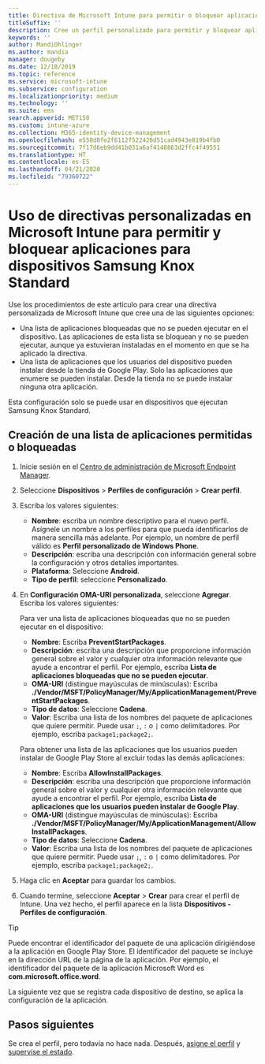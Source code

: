 ```yaml
---
title: Directiva de Microsoft Intune para permitir o bloquear aplicaciones para Samsung Knox
titleSuffix: ''
description: Cree un perfil personalizado para permitir y bloquear aplicaciones para dispositivos Samsung Knox Standard.
keywords: ''
author: MandiOhlinger
ms.author: mandia
manager: dougeby
ms.date: 12/18/2019
ms.topic: reference
ms.service: microsoft-intune
ms.subservice: configuration
ms.localizationpriority: medium
ms.technology: ''
ms.suite: ems
search.appverid: MET150
ms.custom: intune-azure
ms.collection: M365-identity-device-management
ms.openlocfilehash: e558d0fe2f6112f522420d51cad4943e819b4fb0
ms.sourcegitcommit: 7f17d6eb9dd41b031a6af4148863d2ffc4f49551
ms.translationtype: HT
ms.contentlocale: es-ES
ms.lasthandoff: 04/21/2020
ms.locfileid: "79360722"
---
```

# <a name="use-custom-policies-in-microsoft-intune-to-allow-and-block-apps-for-samsung-knox-standard-devices"></a>Uso de directivas personalizadas en Microsoft Intune para permitir y bloquear aplicaciones para dispositivos Samsung Knox Standard 

Use los procedimientos de este artículo para crear una directiva personalizada de Microsoft Intune que cree una de las siguientes opciones:

- Una lista de aplicaciones bloqueadas que no se pueden ejecutar en el dispositivo. Las aplicaciones de esta lista se bloquean y no se pueden ejecutar, aunque ya estuvieran instaladas en el momento en que se ha aplicado la directiva.
- Una lista de aplicaciones que los usuarios del dispositivo pueden instalar desde la tienda de Google Play. Solo las aplicaciones que enumere se pueden instalar. Desde la tienda no se puede instalar ninguna otra aplicación.

Esta configuración solo se puede usar en dispositivos que ejecutan Samsung Knox Standard.

## <a name="create-an-allowed-or-blocked-app-list"></a>Creación de una lista de aplicaciones permitidas o bloqueadas

1. Inicie sesión en el [Centro de administración de Microsoft Endpoint Manager](https://go.microsoft.com/fwlink/?linkid=2109431).
2. Seleccione **Dispositivos** > **Perfiles de configuración** > **Crear perfil**.
3. Escriba los valores siguientes:

    - **Nombre**: escriba un nombre descriptivo para el nuevo perfil. Asígnele un nombre a los perfiles para que pueda identificarlos de manera sencilla más adelante. Por ejemplo, un nombre de perfil válido es **Perfil personalizado de Windows Phone**.
    - **Descripción**: escriba una descripción con información general sobre la configuración y otros detalles importantes.
    - **Plataforma**: Seleccione **Android**.
    - **Tipo de perfil**: seleccione **Personalizado**.

4. En **Configuración OMA-URI personalizada**, seleccione **Agregar**. Escriba los valores siguientes:

    Para ver una lista de aplicaciones bloqueadas que no se pueden ejecutar en el dispositivo:

    - **Nombre**: Escriba **PreventStartPackages**.
    - **Descripción**: escriba una descripción que proporcione información general sobre el valor y cualquier otra información relevante que ayude a encontrar el perfil. Por ejemplo, escriba **Lista de aplicaciones bloqueadas que no se pueden ejecutar**.
    - **OMA-URI** (distingue mayúsculas de minúsculas): Escriba **./Vendor/MSFT/PolicyManager/My/ApplicationManagement/PreventStartPackages**.
    - **Tipo de datos**: Seleccione **Cadena**.
    - **Valor**: Escriba una lista de los nombres del paquete de aplicaciones que quiere permitir. Puede usar `;`, `:` o `|` como delimitadores. Por ejemplo, escriba `package1;package2;`.

   Para obtener una lista de las aplicaciones que los usuarios pueden instalar de Google Play Store al excluir todas las demás aplicaciones:

    - **Nombre**: Escriba **AllowInstallPackages**.
    - **Descripción**: escriba una descripción que proporcione información general sobre el valor y cualquier otra información relevante que ayude a encontrar el perfil. Por ejemplo, escriba **Lista de aplicaciones que los usuarios pueden instalar de Google Play**.
    - **OMA-URI** (distingue mayúsculas de minúsculas): Escriba **./Vendor/MSFT/PolicyManager/My/ApplicationManagement/AllowInstallPackages**.
    - **Tipo de datos**: Seleccione **Cadena**.
    - **Valor**: Escriba una lista de los nombres del paquete de aplicaciones que quiere permitir. Puede usar `;`, `:` o `|` como delimitadores. Por ejemplo, escriba `package1;package2;`.

5. Haga clic en **Aceptar** para guardar los cambios.
6. Cuando termine, seleccione **Aceptar** > **Crear** para crear el perfil de Intune. Una vez hecho, el perfil aparece en la lista **Dispositivos - Perfiles de configuración**.

>[!TIP]
> Puede encontrar el identificador del paquete de una aplicación dirigiéndose a la aplicación en Google Play Store. El identificador del paquete se incluye en la dirección URL de la página de la aplicación. Por ejemplo, el identificador del paquete de la aplicación Microsoft Word es **com.microsoft.office.word**.

La siguiente vez que se registra cada dispositivo de destino, se aplica la configuración de la aplicación.

## <a name="next-steps"></a>Pasos siguientes

Se crea el perfil, pero todavía no hace nada. Después, [asigne el perfil](device-profile-assign.md) y [supervise el estado](device-profile-monitor.md).
